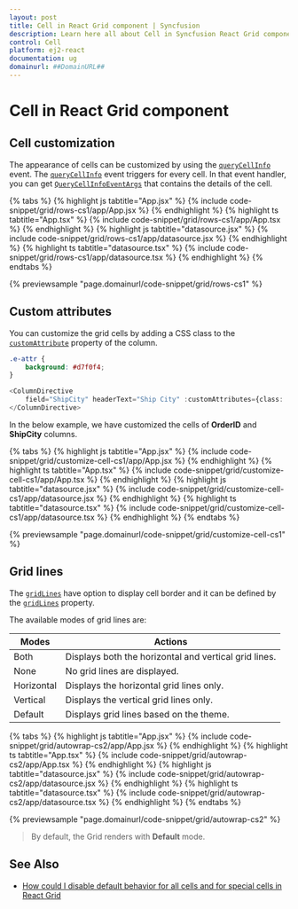 ```yaml
---
layout: post
title: Cell in React Grid component | Syncfusion
description: Learn here all about Cell in Syncfusion React Grid component of Syncfusion Essential JS 2 and more.
control: Cell 
platform: ej2-react
documentation: ug
domainurl: ##DomainURL##
---
```


# Cell in React Grid component

## Cell customization

The appearance of cells can be customized by using the [`queryCellInfo`](https://ej2.syncfusion.com/angular/documentation/api/grid/#querycellinfo) event.
The [`queryCellInfo`](https://ej2.syncfusion.com/angular/documentation/api/grid/#querycellinfo) event triggers for every cell.
In that event handler, you can get [`QueryCellInfoEventArgs`](https://ej2.syncfusion.com/angular/documentation/api/grid/queryCellInfoEventArgs/) that contains the details of the cell.

{% tabs %}
{% highlight js tabtitle="App.jsx" %}
{% include code-snippet/grid/rows-cs1/app/App.jsx %}
{% endhighlight %}
{% highlight ts tabtitle="App.tsx" %}
{% include code-snippet/grid/rows-cs1/app/App.tsx %}
{% endhighlight %}
{% highlight js tabtitle="datasource.jsx" %}
{% include code-snippet/grid/rows-cs1/app/datasource.jsx %}
{% endhighlight %}
{% highlight ts tabtitle="datasource.tsx" %}
{% include code-snippet/grid/rows-cs1/app/datasource.tsx %}
{% endhighlight %}
{% endtabs %}

 {% previewsample "page.domainurl/code-snippet/grid/rows-cs1" %}

## Custom attributes

You can customize the grid cells by adding a CSS class to the [`customAttribute`](https://ej2.syncfusion.com/angular/documentation/api/grid/column#customattributes) property of the column.

```css
.e-attr {
    background: #d7f0f4;
}
```

```ts
<ColumnDirective
    field="ShipCity" headerText="Ship City" :customAttributes={class: 'e-attr'} width="80">
</ColumnDirective>
```

In the below example, we have customized the cells of **OrderID** and **ShipCity** columns.

{% tabs %}
{% highlight js tabtitle="App.jsx" %}
{% include code-snippet/grid/customize-cell-cs1/app/App.jsx %}
{% endhighlight %}
{% highlight ts tabtitle="App.tsx" %}
{% include code-snippet/grid/customize-cell-cs1/app/App.tsx %}
{% endhighlight %}
{% highlight js tabtitle="datasource.jsx" %}
{% include code-snippet/grid/customize-cell-cs1/app/datasource.jsx %}
{% endhighlight %}
{% highlight ts tabtitle="datasource.tsx" %}
{% include code-snippet/grid/customize-cell-cs1/app/datasource.tsx %}
{% endhighlight %}
{% endtabs %}

 {% previewsample "page.domainurl/code-snippet/grid/customize-cell-cs1" %}

## Grid lines

The [`gridLines`](https://ej2.syncfusion.com/angular/documentation/api/grid/#gridlines) have option to display cell border and it can be defined by the [`gridLines`](https://ej2.syncfusion.com/angular/documentation/api/grid/#gridlines) property.

The available modes of grid lines are:

| Modes | Actions |
|-------|---------|
| Both | Displays both the horizontal and vertical grid lines.|
| None | No grid lines are displayed.|
| Horizontal | Displays the horizontal grid lines only.|
| Vertical | Displays the vertical grid lines only.|
| Default | Displays grid lines based on the theme.|

{% tabs %}
{% highlight js tabtitle="App.jsx" %}
{% include code-snippet/grid/autowrap-cs2/app/App.jsx %}
{% endhighlight %}
{% highlight ts tabtitle="App.tsx" %}
{% include code-snippet/grid/autowrap-cs2/app/App.tsx %}
{% endhighlight %}
{% highlight js tabtitle="datasource.jsx" %}
{% include code-snippet/grid/autowrap-cs2/app/datasource.jsx %}
{% endhighlight %}
{% highlight ts tabtitle="datasource.tsx" %}
{% include code-snippet/grid/autowrap-cs2/app/datasource.tsx %}
{% endhighlight %}
{% endtabs %}

 {% previewsample "page.domainurl/code-snippet/grid/autowrap-cs2" %}

>By default, the Grid renders with **Default** mode.

## See Also

* [How could I disable default behavior for all cells and for special cells in React Grid](https://www.syncfusion.com/forums/164559/how-could-i-disable-default-behavior-for-all-cells-and-for-special-cells-in-react-grid)